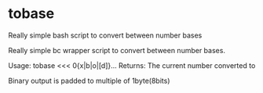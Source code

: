 # tobase
Really simple bash script to convert between number bases




Really simple bc wrapper script to convert between number bases.

Usage: tobase <oBase> <<< 0{x|b|o|[d]}...
Returns: The current number converted to <oBase>

Binary output is padded to multiple of 1byte(8bits)
